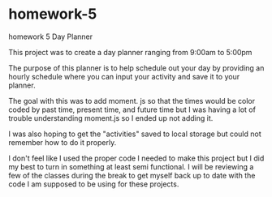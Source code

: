 # homework-5
homework 5 Day Planner

This project was to create a day planner ranging from 9:00am to 5:00pm

The purpose of this planner is to help schedule out your day by providing an hourly schedule where you can input your activity and save it to your planner.

The goal with this was to add moment. js so that the times would be color coded by past time, present time, and future time but I was having a lot of trouble understanding moment.js so I ended up not adding it.

I was also hoping to get the "activities" saved to local storage but could not remember how to do it properly.

I don't feel like I used the proper code I needed to make this project but I did my best to turn in something at least semi functional. I will be reviewing a few of the classes during the break to get myself back up to date with the code I am supposed to be using for these projects.
